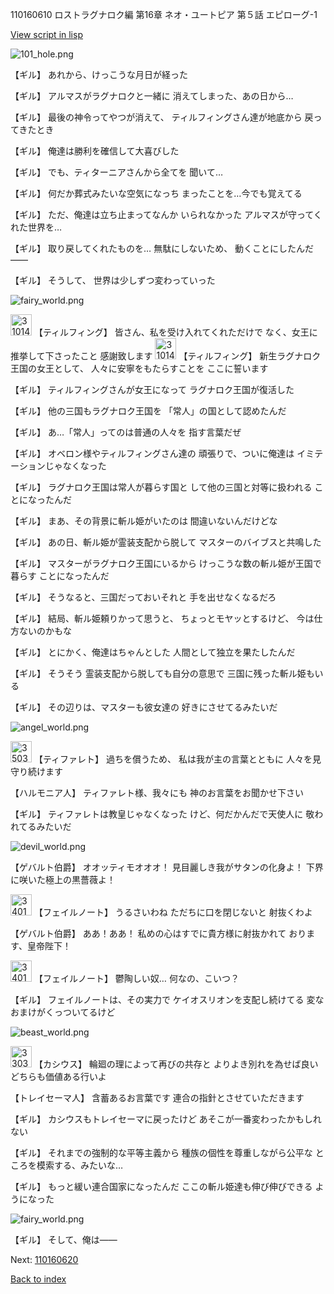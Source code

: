 110160610 ロストラグナロク編 第16章 ネオ・ユートピア 第５話 エピローグ-1

[View script in lisp](../scripts/110160610.txt)

![101_hole.png](../images/backgrounds/101_hole.png)

【ギル】
あれから、けっこうな月日が経った

【ギル】
アルマスがラグナロクと一緒に
消えてしまった、あの日から…

【ギル】
最後の神令ってやつが消えて、
ティルフィングさん達が地底から
戻ってきたとき

【ギル】
俺達は勝利を確信して大喜びした

【ギル】
でも、ティターニアさんから全てを
聞いて…

【ギル】
何だか葬式みたいな空気になっち
まったことを…今でも覚えてる

【ギル】
ただ、俺達は立ち止まってなんか
いられなかった
アルマスが守ってくれた世界を…

【ギル】
取り戻してくれたものを…
無駄にしないため、
動くことにしたんだ――

【ギル】
そうして、
世界は少しずつ変わっていった

![fairy_world.png](../images/backgrounds/fairy_world.png)

<img src="../images/units/3101411.png" alt="3101411.png" height="34"/>
【ティルフィング】
皆さん、私を受け入れてくれただけで
なく、女王に推挙して下さったこと
感謝致します

<img src="../images/units/3101411.png" alt="3101411.png" height="34"/>
【ティルフィング】
新生ラグナロク王国の女王として、
人々に安寧をもたらすことを
ここに誓います

【ギル】
ティルフィングさんが女王になって
ラグナロク王国が復活した

【ギル】
他の三国もラグナロク王国を
「常人」の国として認めたんだ

【ギル】
あ…「常人」ってのは普通の人々を
指す言葉だぜ

【ギル】
オベロン様やティルフィングさん達の
頑張りで、ついに俺達は
イミテーションじゃなくなった

【ギル】
ラグナロク王国は常人が暮らす国と
して他の三国と対等に扱われる
ことになったんだ

【ギル】
まあ、その背景に斬ル姫がいたのは
間違いないんだけどな

【ギル】
あの日、斬ル姫が霊装支配から脱して
マスターのバイブスと共鳴した

【ギル】
マスターがラグナロク王国にいるから
けっこうな数の斬ル姫が王国で暮らす
ことになったんだ

【ギル】
そうなると、三国だっておいそれと
手を出せなくなるだろ

【ギル】
結局、斬ル姫頼りかって思うと、
ちょっとモヤッとするけど、
今は仕方ないのかもな

【ギル】
とにかく、俺達はちゃんとした
人間として独立を果たしたんだ

【ギル】
そうそう
霊装支配から脱しても自分の意思で
三国に残った斬ル姫もいる

【ギル】
その辺りは、マスターも彼女達の
好きにさせてるみたいだ

![angel_world.png](../images/backgrounds/angel_world.png)

<img src="../images/units/3503211.png" alt="3503211.png" height="34"/>
【ティファレト】
過ちを償うため、
私は我が主の言葉とともに
人々を見守り続けます

【ハルモニア人】
ティファレト様、我々にも
神のお言葉をお聞かせ下さい

【ギル】
ティファレトは教皇じゃなくなった
けど、何だかんだで天使人に
敬われてるみたいだ

![devil_world.png](../images/backgrounds/devil_world.png)

【ゲバルト伯爵】
オオッティモオオオ！
見目麗しき我がサタンの化身よ！
下界に咲いた極上の黒薔薇よ！

<img src="../images/units/3401911.png" alt="3401911.png" height="34"/>
【フェイルノート】
うるさいわね
ただちに口を閉じないと
射抜くわよ

【ゲバルト伯爵】
ああ！ああ！
私めの心はすでに貴方様に射抜かれて
おります、皇帝陛下！

<img src="../images/units/3401911.png" alt="3401911.png" height="34"/>
【フェイルノート】
鬱陶しい奴…
何なの、こいつ？

【ギル】
フェイルノートは、その実力で
ケイオスリオンを支配し続けてる
変なおまけがくっついてるけど

![beast_world.png](../images/backgrounds/beast_world.png)

<img src="../images/units/3303111.png" alt="3303111.png" height="34"/>
【カシウス】
輪廻の理によって再びの共存と
よりよき別れを為せば良い
どちらも価値ある行いよ

【トレイセーマ人】
含蓄あるお言葉です
連合の指針とさせていただきます

【ギル】
カシウスもトレイセーマに戻ったけど
あそこが一番変わったかもしれない

【ギル】
それまでの強制的な平等主義から
種族の個性を尊重しながら公平な
ところを模索する、みたいな…

【ギル】
もっと緩い連合国家になったんだ
ここの斬ル姫達も伸び伸びできる
ようになった

![fairy_world.png](../images/backgrounds/fairy_world.png)

【ギル】
そして、俺は――

Next: [110160620](110160620.md)

[Back to index](index.md)
